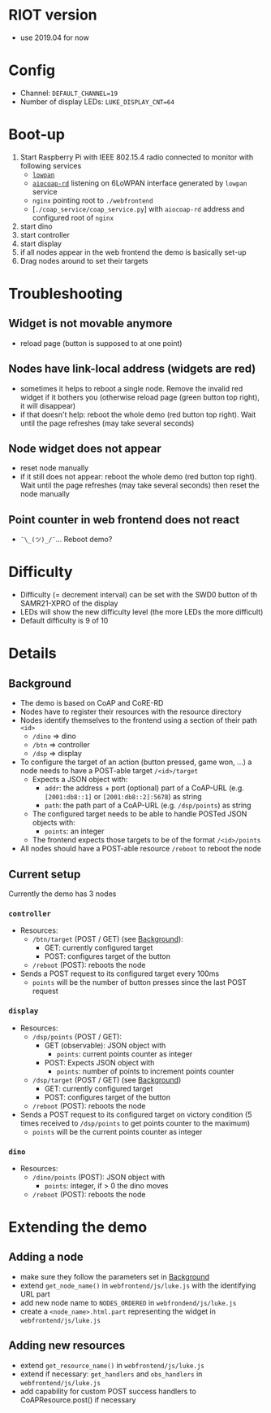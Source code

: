 # RIOT version

- use 2019.04 for now

# Config

- Channel: `DEFAULT_CHANNEL=19`
- Number of display LEDs: `LUKE_DISPLAY_CNT=64`

# Boot-up

1. Start Raspberry Pi with IEEE 802.15.4 radio connected to monitor with
   following services
    - [`lowpan`](https://github.com/RIOT-Makers/wpan-raspbian)
    - [`aiocoap-rd`](https://aiocoap.readthedocs.io/en/latest/module/aiocoap.cli.rd.html)
      listening on 6LoWPAN interface generated by `lowpan` service
    - `nginx` pointing root to `./webfrontend`
    - [`./coap_service/coap_service.py`] with `aiocoap-rd` address and
      configured root of `nginx`
2. start dino
3. start controller
4. start display
5. if all nodes appear in the web frontend the demo is basically set-up
6. Drag nodes around to set their targets

# Troubleshooting
## Widget is not movable anymore
- reload page (button is supposed to at one point)

## Nodes have link-local address (widgets are red)
- sometimes it helps to reboot a single node. Remove the invalid red widget
  if it bothers you (otherwise reload page (green button top right), it will
  disappear)
- if that doesn't help: reboot the whole demo (red button top right). Wait until
  the page refreshes (may take several seconds)

## Node widget does not appear
- reset node manually
- if it still does not appear: reboot the whole demo (red button top right).
  Wait until the page refreshes (may take several seconds) then reset the node
  manually

## Point counter in web frontend does not react
- `¯\_(ツ)_/¯`... Reboot demo?

# Difficulty
- Difficulty (= decrement interval) can be set with the SWD0 button of th
  SAMR21-XPRO of the display
- LEDs will show the new difficulty level (the more LEDs the more difficult)
- Default difficulty is 9 of 10

# Details
## Background
- The demo is based on CoAP and CoRE-RD
- Nodes have to register their resources with the resource directory
- Nodes identify themselves to the frontend using a section of their path `<id>`
    - `/dino` => dino
    - `/btn` => controller
    - `/dsp` => display
- To configure the target of an action (button pressed, game won, ...) a node
  needs to have a POST-able target `/<id>/target`
    - Expects a JSON object with:
        - `addr`: the address + port (optional) part of a CoAP-URL (e.g.
          `[2001:db8::1]` or `[2001:db8::2]:5678`) as string
        - `path`: the path part of a CoAP-URL (e.g. `/dsp/points`) as string
    - The configured target needs to be able to handle POSTed JSON objects
      with:
        - `points`: an integer
    - The frontend expects those targets to be of the format `/<id>/points`
- All nodes should have a POST-able resource `/reboot` to reboot the node

## Current setup
Currently the demo has 3 nodes

### `controller`
- Resources:
    - `/btn/target` (POST / GET) (see [Background](#background)):
        - GET: currently configured target
        - POST: configures target of the button
    - `/reboot` (POST): reboots the node
- Sends a POST request to its configured target every 100ms
    - `points` will be the number of button presses since the last POST request

### `display`
- Resources:
    - `/dsp/points` (POST / GET):
        - GET (observable): JSON object with
            - `points`: current points counter as integer
        - POST: Expects JSON object with
            - `points`: number of points to increment points counter
    - `/dsp/target` (POST / GET) (see [Background](#background))
        - GET: currently configured target
        - POST: configures target of the button
    - `/reboot` (POST): reboots the node
- Sends a POST request to its configured target on victory condition
  (5 times received to `/dsp/points` to get points counter to the maximum)
    - `points` will be the current points counter as integer

### `dino`
- Resources:
    - `/dino/points` (POST): JSON object with
         - `points`: integer, if > 0 the dino moves
    - `/reboot` (POST): reboots the node

# Extending the demo
## Adding a node
- make sure they follow the parameters set in [Background](#background)
- extend `get_node_name()` in `webfrontend/js/luke.js` with the identifying URL
  part
- add new node name to `NODES_ORDERED` in `webfrondend/js/luke.js`
- create a `<node_name>.html.part` representing the widget in
  `webfrontend/js/luke.js`

## Adding new resources
- extend `get_resource_name()` in `webfrontend/js/luke.js`
- extend if necessary: `get_handlers` and `obs_handlers` in
  `webfrontend/js/luke.js`
- add capability for custom POST success handlers to CoAPResource.post() if
  necessary
